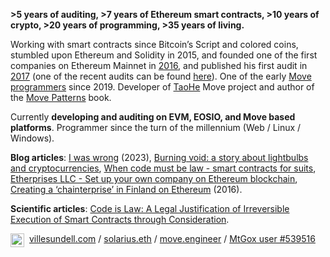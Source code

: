 **>5 years of auditing, >7 years of Ethereum smart contracts, >10 years of crypto, >20 years of programming, >35 years of living.**

Working with smart contracts since Bitcoin’s Script and colored coins, stumbled upon Ethereum and Solidity in 2015, and founded one of the first companies on Ethereum Mainnet in [2016](https://www.linkedin.com/pulse/creating-chainterprise-finland-ethereum-ville-sundell/), and published his first audit in [2017](https://web.archive.org/web/20200127180353/https://tokenmarket.net/news/ico-news/matryx-token-and-token-sale-smart-contract-audit/) (one of the recent audits can be found [here](https://github.com/GateNet-IO/GATE-token-staking-platform-smart-contracts/blob/main/GATE-Token-Staking-Platform-Audit-Report-v2.pdf)). One of the early [Move programmers](https://github.com/move-language/move/commits?author=villesundell) since 2019. Developer of [TaoHe](https://www.taohe.org/) Move project and author of the [Move Patterns](https://www.move-patterns.com/) book.

Currently **developing and auditing on EVM, EOSIO, and Move based platforms**. Programmer since the turn of the millennium (Web / Linux / Windows).


**Blog articles**: [I was wrong](https://www.linkedin.com/pulse/i-wrong-ville-sundell/) (2023), [Burning void: a story about lightbulbs and cryptocurrencies](https://www.linkedin.com/pulse/burning-void-story-lightbulbs-cryptocurrencies-ville-sundell/), [When code must be law - smart contracts for suits](https://www.linkedin.com/pulse/when-code-must-law-smart-contracts-suits-ville-sundell/), [Etherprises LLC - Set up your own company on Ethereum blockchain](https://www.linkedin.com/pulse/etherprises-llc-set-up-your-own-company-ethereum-ville-sundell/), [Creating a ‘chainterprise’ in Finland on Ethereum](https://www.linkedin.com/pulse/creating-chainterprise-finland-ethereum-ville-sundell/) (2016).

**Scientific articles**: [Code is Law: A Legal Justification of Irreversible Execution of Smart Contracts through Consideration](https://doi.org/10.31219/osf.io/z9gma).

<a href="https://www.linkedin.com/in/villesundell/">
  <img align="left" alt="Ville's LinkedIn" width="22px" style="padding-right: 5px;" src="https://cdn.simpleicons.org/linkedin" />
</a>

[villesundell.com](https://www.villesundell.com) / [solarius.eth](https://etherscan.io/address/0x41011363b95eb19918285b39baf34331bdf2e658) / [move.engineer](http://move.engineer) / [MtGox user #539516](https://opensea.io/assets/matic/0xb7b357b9b6697dcf584097d8ab7d2d1cff4ab33c/539516)

<!--
**villesundell/villesundell** is a ✨ _special_ ✨ repository because its `README.md` (this file) appears on your GitHub profile.

Here are some ideas to get you started:

- 🔭 I’m currently working on ...
- 🌱 I’m currently learning ...
- 👯 I’m looking to collaborate on ...
- 🤔 I’m looking for help with ...
- 💬 Ask me about ...
- 📫 How to reach me: ...
- 😄 Pronouns: ...
- ⚡ Fun fact: ...
-->
